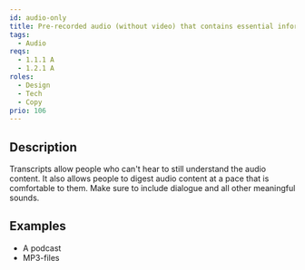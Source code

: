 ```yaml
---
id: audio-only
title: Pre-recorded audio (without video) that contains essential information needs to have a transcript
tags:
  - Audio
reqs:
  - 1.1.1 A
  - 1.2.1 A
roles:
  - Design
  - Tech
  - Copy
prio: 106
---
```


## Description

Transcripts allow people who can't hear to still understand the audio content. It also allows people to digest audio content at a pace that is comfortable to them. Make sure to include dialogue and all other meaningful sounds.

## Examples

- A podcast
- MP3-files
